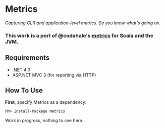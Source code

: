 Metrics
=======

*Capturing CLR and application-level metrics. So you know what's going on.*

### This work is a port of @codahale's [metrics](http://github.com/codahale/metrics) for Scala and the JVM.

Requirements
------------
* .NET 4.0
* ASP.NET MVC 3 (for reporting via HTTP)

How To Use
----------
**First**, specify Metrics as a dependency:

    PM> Install-Package Metrics

Work in progress, nothing to see here.